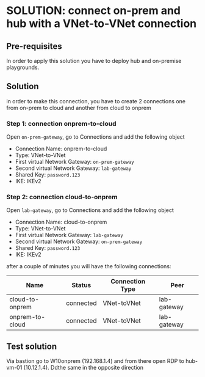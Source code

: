 # SOLUTION: connect on-prem and hub with a VNet-to-VNet connection

## Pre-requisites
In order to apply this solution you have to deploy hub and on-premise playgrounds.

## Solution
in order to make this connection, you have to create 2 connections one from on-prem to cloud and another from cloud to onprem

### Step 1: connection onprem-to-cloud
Open `on-prem-gateway`, go to Connections and add the following object
* Connection Name: onprem-to-cloud
* Type: VNet-to-VNet
* First virtual Network Gateway:  `on-prem-gateway`
* Second virtual Network Gateway: `lab-gateway`
* Shared Key: `password.123`
* IKE: IKEv2

### Step 2: connection cloud-to-onprem
Open `lab-gateway`, go to Connections and add the following object
* Connection Name: cloud-to-onprem
* Type: VNet-to-VNet
* First virtual Network Gateway:  `lab-gateway`
* Second virtual Network Gateway: `on-prem-gateway`
* Shared Key: `password.123`
* IKE: IKEv2

after a couple of minutes you will have the following connections:

| Name | Status | Connection Type | Peer |
|---|---|---|---|
|cloud-to-onprem | connected  |VNet-toVNet| lab-gateway |
|onprem-to-cloud | connected |VNet-toVNet| lab-gateway |

## Test solution
Via bastion go to W10onprem (192.168.1.4) and from there open RDP to hub-vm-01 (10.12.1.4).
Ddthe same in the opposite direction